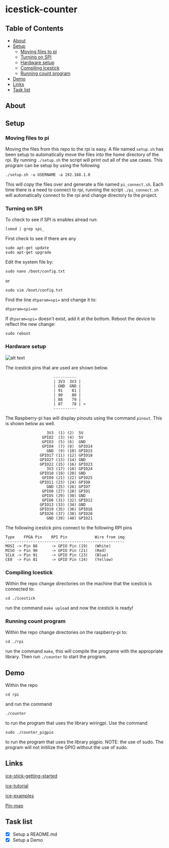 # icestick-counter

## Table of Contents
 * [About](#About)
 * [Setup](#Setup)
    * [Moving files to pi](#Moving-files-to-pi)
    * [Turning on SPI](#Turning-on-SPI)
    * [Hardware setup](#Hardware-setup)
    * [Compiling Icestick](#Compiling-Icestick)
    * [Running count program](#Running-count-program)
 * [Demo](#Demo)
 * [Links](#Links)
 * [Task list](#Task-list)


## About

## Setup

### Moving files to pi

Moving the files from this repo to the rpi is easy. A file named `setup.sh` has been setup
to automatically move the files into the home directory of the rpi. By running `./setup.sh`
the script will print out all of the use cases. This program can be setup by using the 
following

```
./setup.sh -u USERNAME -a 192.168.1.0 
```

This will copy the files over and generate a file named `pi_connect.sh`. Each time there
is a  need to connect to rpi, running the script `./pi_connect.sh` will automatically connect
to the rpi and change directory to the project.

### Turning on SPI

To check to see if SPI is enables alread run:

```
lsmod | grep spi_
```

First check to see if there are any 
```
sudo apt-get update
sudo apt-get upgrade
```

Edit the system file by:

```
sudo nano /boot/config.txt 
```

or

```
sudo vim /boot/config.txt 
```


Find the line `dtparam=spi=` and change it to:
```
dtparam=spi=on
```

If `dtparam=spi=` doesn't exist, add it at the bottom. Reboot the device to 
reflect the new change:

```
sudo reboot
```

### Hardware setup

![alt text](https://github.com/timothypholmes/icestick-counter/blob/main/wires.png)

The icestick pins that are used are shown below.

```
                     ----------
                     | 3V3  3V3 |
                     | GND  GND |
                     | 91    81 |
                     | 90    80 |              
                     | 88    79 |              
                     | 87    78 | <            
                     ----------   
```

The Raspberry-pi has will display pinouts using the command `pinout`. This is shown below as well.

```
                  3V3  (1) (2)  5V    
                GPIO2  (3) (4)  5V    
                GPIO3  (5) (6)  GND   
                GPIO4  (7) (8)  GPIO14
                  GND  (9) (10) GPIO15
               GPIO17 (11) (12) GPIO18
               GPIO27 (13) (14) GND   
               GPIO22 (15) (16) GPIO23
                  3V3 (17) (18) GPIO24
               GPIO10 (19) (20) GND   
                GPIO9 (21) (22) GPIO25
               GPIO11 (23) (24) GPIO8 
                  GND (25) (26) GPIO7 
                GPIO0 (27) (28) GPIO1 
                GPIO5 (29) (30) GND   
                GPIO6 (31) (32) GPIO12
               GPIO13 (33) (34) GND   
               GPIO19 (35) (36) GPIO16
               GPIO26 (37) (38) GPIO20
                  GND (39) (40) GPIO21
```

The following icestick pins connect to the following RPI pins

```
Type    FPGA Pin    RPI Pin            Wire from img
----------------------------------------------------
MOSI -> Pin 88      -> GPIO Pin (19)   (White)
MISO -> Pin 90      -> GPIO Pin (21)   (Red)
SCLK -> Pin 91      -> GPIO Pin (23)   (Blue)
CE0  -> Pin 81      -> GPIO Pin (24)   (Yellow)
```

### Compiling Icestick

Within the repo change directories on the machine that the icestick is connected to:

```
cd ./icestick
```

run the command `make upload` and now the icestick is ready!


### Running count program

Within the repo change directories on the raspberry-pi to:

```
cd ./rpi
```

run the command `make`, this will compile the programe with the appropriate library. Then
run `./counter` to start the program.


## Demo

Within the repo

`cd rpi`

and run the command

`./counter`

to run the program that uses the library wiringpi. Use the command 

`sudo ./counter_pigpio`

to run the program that uses the library pigpio. NOTE: the use of sudo. The program will not initilize the GPIO without the use of sudo. 

## Links

[ice-stick-getting-started](http://www.clifford.at/icestorm/)

[ice-tutorial](https://mjoldfield.com/atelier/2018/02/ice40-blinky-icestick.html)

[ice-examples](https://github.com/nesl/ice40_examples)

[Pin-map](https://github.com/Obijuan/open-fpga-verilog-tutorial/blob/master/tutorial/doc/images/icestick_pinout.png)

## Task list

- [x] Setup a README.md
- [x] Setup a Demo